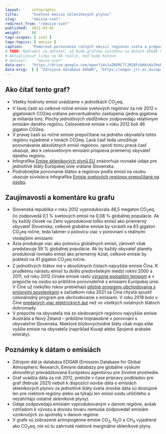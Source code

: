 ```yaml
---
layout:     infographic
title:      "Svetové emisie skleníkových plynov"
slug:       "emisie-svet"
redirect_from: "/emisie-svet"
published:  2021-03-01
weight:     80
tags-scopes: [ svet ]
tags-topics: [ emisie ]
caption:    "Pomerové porovnanie ročných emisií regiónov sveta a prepočet na obyvateľa."
# TODO: Nahradit za dataset, až bude grafika založena na datech EDGAR 5.
# Aktualizovať linky na SK reálie, keď budú hotové
# dataset:    "emise-svet"
data-our:   "https://drive.google.com/open?id=1aZNVRC7lJM28FxbKKnXo7HsPlyE2RaMbG3KDs8igwec"
data-orig:  [ [ "Zdrojová databáze EDGAR", "https://edgar.jrc.ec.europa.eu/overview.php?v=432_GHG" ] ]
---
```


## Ako čítať tento graf?

* Všetky hodnoty emisií uvádzame v jednotkách <glossary id="co2eq">CO<sub>2</sub>eq</glossary>.
* V ľavej časti sú celkové ročné emisie svetových regiónov za rok 2012 v gigatonách CO2eq vrátane percentuálneho zastúpenia (jedna gigatona je miliarda ton). Plochy jednotlivých obdĺžnikov zodpovedajú relatívnym emisiám daného regiónu. Celosvetové emisie v roku 2012 boli 46 gigaton CO2eq.
* V pravej časti sú ročné emisie prepočítané na jedného obyvateľa tohto regiónu vyjadrené v tonách CO2eq. Ľavá časť teda umožňuje porovnávanie absolútnych emisií regiónov, oproti tomu pravá časť ukazuje, ako k celosvetovým emisiám prispieva priemerný obyvateľ daného regiónu.
* Infografika [Emise skleníkových plynů EU](/infografiky/emise-eu) znázorňuje rovnaké údaje pre jednotlivé štáty Európskej únie vrátane Slovenska.
* Podrobnejšie porovnanie štátov a regiónov podľa emisií na osobu ukazuje súvisiaca infografika [Emisie svetových regiónov prepočítané na osobu](/infografiky/emise-svet-na-osobu).

## Zaujímavosti a komentáre ku grafu

* Slovenská republika v roku 2012 vyprodukovala 48,5 megaton CO<sub>2</sub>eq, čo zodpovedá 0,1 % svetových emisií na 0,08 % globálnej populácie. Ak by každý človek na Zemi vyprodukoval toľko emisií ako priemerný obyvateľ Slovenska, celkové globálne emisie by vzrástli na 63 gigaton CO<sub>2</sub>eq ročne, teda takmer o polovicu viac v porovnaní s reálnymi vtedajšími emisiami.
* Ázia produkuje viac ako polovicu globálnych emisií, zároveň však predstavuje 59 % globálnej populácie. Ak by každý obyvateľ planéty produkoval rovnako emisií ako priemerný Aziat, celkové emisie by poklesli na 41 gigaton CO<sub>2</sub>eq ročne.
* Z jednotlivých štátov má v absolútnych číslach najvyššie emisie Čína. K prudkému nárastu emisií tu došlo predovšetkým medzi rokmi 2000 a 2011, od roku 2012 čínske emisie rastú [výrazne pomalším tempom](https://unearthed.greenpeace.org/2019/02/28/china-coal-renewable-energy-2018-data-trends/) a v prepočte na osobu sú približne porovnateľné s emisiami Európskej únie. V Číne už niekoľko rokov prebiehajú [pilotné programy obchodovania s emisnými povolenkami](https://www.nytimes.com/interactive/2019/04/02/climate/pricing-carbon-emissions.html) a začiatkom roka 2021 sa Čína chystá spustiť celonárodný program pre obchodovanie s emisiami. V roku 2018 bolo v Číne [predaných viac elektrických áut](https://qz.com/1517557/five-things-to-know-about-chinas-electric-car-boom/) než vo všetkých ostatných štátoch dohromady.
* V prepočte na obyvateľa má zo sledovaných regiónov najvyššie emisie Austrália a Nový Zéland – približne trojnásobné v porovnaní s obyvateľmi Slovenska. Niektoré blízkovýchodné štáty však majú ešte vyššie emisie na obyvateľa (napríklad Kuvajt alebo Spojené arabské emiráty).

## Poznámky k dátam o emisiách

* Zdrojom dát je databáza EDGAR (Emission Database for Global Atmospheric Research, Emisné databázy pre globálne výskum atmosféry) prevádzkovaná Európskou agentúrou pre životné prostredie.
* Graf uvádza dáta za rok 2012, pretože v čase prípravy podkladov pre graf (február 2021) neboli k dispozícii novšie dáta o emisiách skleníkových plynov za jednotlivé štáty sveta (novšie dáta sú dostupné len pre niektoré regióny alebo sa týkajú len emisií oxidu uhličitého a nezahŕňajú ostatné skleníkové plyny).
* Údaje zodpovedajú emisiám vyprodukovaným v danom regióne, avšak vzhľadom k vývozu a dovozu tovaru nemusia zodpovedať emisiám vzniknutých zo spotreby v danom regióne.
* V grafe sú zobrazené <glossary id="antropogennisklenikoveplyny">antropogénne emisie</glossary> CO<sub>2</sub>, N<sub>2</sub>O a CH<sub>4</sub> vyjadrené ako <glossary id="co2eq">CO<sub>2</sub>eq</glossary>, nie sú tu zahrnuté niektoré marginálne skleníkové plyny.
